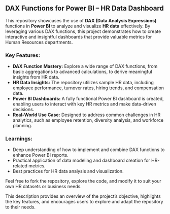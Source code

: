 
## DAX Functions for Power BI – HR Data Dashboard

This repository showcases the use of **DAX (Data Analysis Expressions)** functions in **Power BI** to analyze and visualize **HR data** effectively. By leveraging various DAX functions, this project demonstrates how to create interactive and insightful dashboards that provide valuable metrics for Human Resources departments.

### Key Features:
- **DAX Function Mastery:** Explore a wide range of DAX functions, from basic aggregations to advanced calculations, to derive meaningful insights from HR data.
- **HR Data Insights:** The repository utilizes sample HR data, including employee performance, turnover rates, hiring trends, and compensation data.
- **Power BI Dashboards:** A fully functional Power BI dashboard is created, enabling users to interact with key HR metrics and make data-driven decisions.
- **Real-World Use Case:** Designed to address common challenges in HR analytics, such as employee retention, diversity analysis, and workforce planning.

### Learnings:
- Deep understanding of how to implement and combine DAX functions to enhance Power BI reports.
- Practical application of data modeling and dashboard creation for HR-related metrics.
- Best practices for HR data analysis and visualization.

Feel free to fork the repository, explore the code, and modify it to suit your own HR datasets or business needs.

This description provides an overview of the project’s objective, highlights the key features, and encourages users to explore and adapt the repository to their needs.
